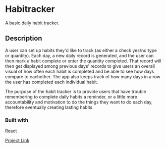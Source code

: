 # Habitracker

A basic daily habit tracker.

## Description

A user can set up habits they'd like to track (as either a check yes/no type or quantity). Each day, a new daily record is generated, and the user can then mark a habit complete or enter the quantity completed. That record will then get displayed among previous days' records to give users an overall visual of how often each habit is completed and be able to see how days compare to eachother. The app also keeps track of how many days in a row the user has completed each individual habit.

The purpose of the habit tracker is to provide users that have trouble remembering to complete daily habits a reminder, or a little more accountability and motivation to do the things they want to do each day, therefore eventually creating lasting habits.


### Built with

React


[Project Link](http://yourUserName.github.io/habit-tracker-v2)